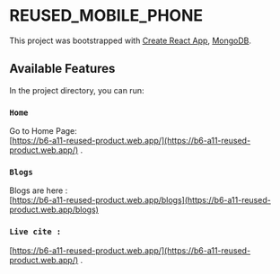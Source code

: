 # REUSED_MOBILE_PHONE

This project was bootstrapped with [Create React App](https://github.com/facebook/create-react-app), [MongoDB](https://www.mongodb.com/atlas).

## Available Features

In the project directory, you can run:

### `Home`

Go to Home Page:\
 [https://b6-a11-reused-product.web.app/](https://b6-a11-reused-product.web.app/) .



### `Blogs`
Blogs are here :\
[https://b6-a11-reused-product.web.app/blogs](https://b6-a11-reused-product.web.app/blogs)





### `Live cite :`

[https://b6-a11-reused-product.web.app/](https://b6-a11-reused-product.web.app/) .

